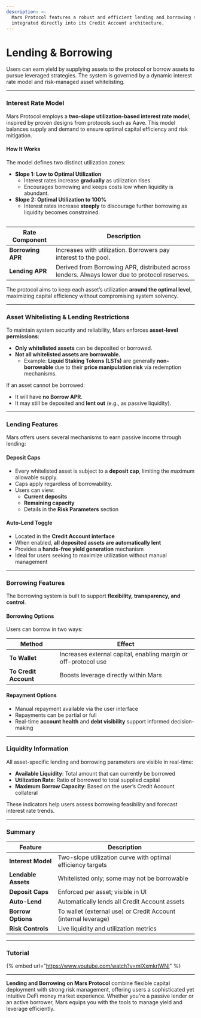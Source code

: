 ```yaml
---
description: >-
  Mars Protocol features a robust and efficient lending and borrowing system,
  integrated directly into its Credit Account architecture.
---
```


# Lending & Borrowing

Users can earn yield by supplying assets to the protocol or borrow assets to pursue leveraged strategies. The system is governed by a dynamic interest rate model and risk-managed asset whitelisting.

***

### Interest Rate Model

Mars Protocol employs a **two-slope utilization-based interest rate model**, inspired by proven designs from protocols such as Aave. This model balances supply and demand to ensure optimal capital efficiency and risk mitigation.

#### How It Works

The model defines two distinct utilization zones:

* **Slope 1: Low to Optimal Utilization**
  * Interest rates increase **gradually** as utilization rises.
  * Encourages borrowing and keeps costs low when liquidity is abundant.
* **Slope 2: Optimal Utilization to 100%**
  * Interest rates increase **steeply** to discourage further borrowing as liquidity becomes constrained.

<div data-full-width="false"><figure><img src=".gitbook/assets/Screenshot 2024-12-17 at 7.35.31 PM.png" alt=""><figcaption></figcaption></figure></div>

| Rate Component    | Description                                                                                    |
| ----------------- | ---------------------------------------------------------------------------------------------- |
| **Borrowing APR** | Increases with utilization. Borrowers pay interest to the pool.                                |
| **Lending APR**   | Derived from Borrowing APR, distributed across lenders. Always lower due to protocol reserves. |

The protocol aims to keep each asset’s utilization **around the optimal level**, maximizing capital efficiency without compromising system solvency.

***

### Asset Whitelisting & Lending Restrictions

To maintain system security and reliability, Mars enforces **asset-level permissions**:

* **Only whitelisted assets** can be deposited or borrowed.
* **Not all whitelisted assets are borrowable.**
  * Example: **Liquid Staking Tokens (LSTs)** are generally **non-borrowable** due to their **price manipulation risk** via redemption mechanisms.

If an asset cannot be borrowed:

* It will have **no Borrow APR**.
* It may still be deposited and **lent out** (e.g., as passive liquidity).

***

### Lending Features

Mars offers users several mechanisms to earn passive income through lending:

#### Deposit Caps

* Every whitelisted asset is subject to a **deposit cap**, limiting the maximum allowable supply.
* Caps apply regardless of borrowability.
* Users can view:
  * **Current deposits**
  * **Remaining capacity**
  * Details in the **Risk Parameters** section

#### Auto-Lend Toggle

* Located in the **Credit Account interface**
* When enabled, **all deposited assets are automatically lent**
* Provides a **hands-free yield generation** mechanism
* Ideal for users seeking to maximize utilization without manual management

***

### Borrowing Features

The borrowing system is built to support **flexibility, transparency, and control**.

#### Borrowing Options

Users can borrow in two ways:

| Method                | Effect                                                          |
| --------------------- | --------------------------------------------------------------- |
| **To Wallet**         | Increases external capital, enabling margin or off-protocol use |
| **To Credit Account** | Boosts leverage directly within Mars                            |

#### Repayment Options

* Manual repayment available via the user interface
* Repayments can be partial or full
* Real-time **account health** and **debt visibility** support informed decision-making

***

### Liquidity Information

All asset-specific lending and borrowing parameters are visible in real-time:

* **Available Liquidity**: Total amount that can currently be borrowed
* **Utilization Rate**: Ratio of borrowed to total supplied capital
* **Maximum Borrow Capacity**: Based on the user’s Credit Account collateral

These indicators help users assess borrowing feasibility and forecast interest rate trends.

***

### Summary

| Feature             | Description                                                    |
| ------------------- | -------------------------------------------------------------- |
| **Interest Model**  | Two-slope utilization curve with optimal efficiency targets    |
| **Lendable Assets** | Whitelisted only; some may not be borrowable                   |
| **Deposit Caps**    | Enforced per asset; visible in UI                              |
| **Auto-Lend**       | Automatically lends all Credit Account assets                  |
| **Borrow Options**  | To wallet (external use) or Credit Account (internal leverage) |
| **Risk Controls**   | Live liquidity and utilization metrics                         |

***

### Tutorial

{% embed url="https://www.youtube.com/watch?v=mIXxmkrlWNI" %}

***

**Lending and Borrowing on Mars Protocol** combine flexible capital deployment with strong risk management, offering users a sophisticated yet intuitive DeFi money market experience. Whether you're a passive lender or an active borrower, Mars equips you with the tools to manage yield and leverage efficiently.
